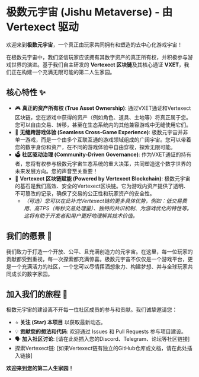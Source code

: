 # 极数元宇宙 (Jishu Metaverse) - 由 Vertexect 驱动

欢迎来到**极数元宇宙**，一个真正由玩家共同拥有和塑造的去中心化游戏宇宙！

在极数元宇宙中，我们坚信玩家应该拥有其数字资产的真正所有权，并积极参与游戏世界的演进。基于我们自主研发的 **Vertexect 区块链**及其核心通证 **VXET**，我们正在构建一个充满无限可能的第二人生家园。

## 核心特性 ✨

* 🎮 **真正的资产所有权 (True Asset Ownership)**: 通过VXET通证和Vertexect区块链，您在游戏中获得的资产（例如角色、道具、土地等）将真正属于您。您可以自由交易、转移，甚至在生态系统内的其他兼容游戏中无缝使用它们。
* 🌌 **无缝跨游戏体验 (Seamless Cross-Game Experience)**: 极数元宇宙并非单一游戏，而是一个由多个互联互通的游戏领域组成的广阔宇宙。您可以带着您的数字身份和资产，在不同的游戏体验中自由穿梭，探索无限可能。
* 🗳️ **社区驱动治理 (Community-Driven Governance)**: 作为VXET通证的持有者，您将有权参与极数元宇宙生态系统的重大决策，共同塑造这个数字世界的未来发展方向。您的声音至关重要！
* 🔗 **Vertexect 区块链赋能 (Powered by Vertexect Blockchain)**: 极数元宇宙的基石是我们高效、安全的Vertexect区块链。它为游戏内资产提供了透明、不可篡改的记录，确保了交易的公正性和玩家资产的安全性。
    * *（可选）您可以在此补充Vertexect链的更多具体优势，例如：低交易费用、高TPS（每秒交易处理量）、独特的共识机制、为游戏优化的特性等。这将有助于开发者和用户更好地理解其技术价值。*

## 我们的愿景 🚀

我们致力于打造一个开放、公平、且充满创造力的元宇宙。在这里，每一位玩家的贡献都受到重视，每一次探索都充满惊喜。极数元宇宙不仅仅是一个游戏平台，更是一个充满活力的社区，一个您可以尽情挥洒想象力、构建梦想、并与全球玩家共同成长的数字家园。

## 加入我们的旅程 🤝

极数元宇宙的建设离不开每一位社区成员的参与和贡献。我们诚挚邀请您：

* ⭐ **关注 (Star) 本项目** 以获取最新动态。
* 💡 **贡献您的想法和代码**: 欢迎通过 Issues 和 Pull Requests 参与项目建设。
* 🗣️ **加入社区讨论**: [请在此处插入您的Discord、Telegram、论坛等社区链接]
* 探索Vertexect链: [如果Vertexect链有独立的GitHub仓库或文档，请在此处插入链接]

**欢迎来到您的第二人生家园！**
